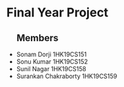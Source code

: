 <h1>Final Year Project</h1>
<ul>
    <h2>Members</h2>
    <li>Sonam Dorji 1HK19CS151</li>
    <li>Sonu Kumar 1HK19CS152</li>
    <li>Sunil Nagar 1HK19CS158</li>
    <li>Surankan Chakraborty 1HK19CS159</li>
</ul>
